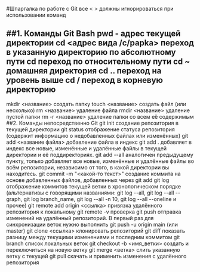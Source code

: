 #Шпаргалка по работе с Git
все < > должны игнорироваться при использовании команд  

##1.	Команды Git Bash
pwd - адрес текущей директории
cd <адрес вида /c/papka> переход в указанную директорию по абсолютному пути
cd переход по относительному пути
cd ~ домашняя директория
cd .. переход на уровень выше
cd / переход в корневую директорию
---
mkdir <название> создать папку
touch <название> создать файл (или несколько)
rm <название> удаление файла
rmdir <название> удаление пустой папки
rm -r <название> удаление папки со всем её содержимым
##2.	Команды непосредственно Git
git init создание репозитория в текущей директории
git status отображение статуса репозитория (содержит информацию о недобавленных файлах или изменённых)
git add <название файла> добавление файла в индекс
git add . добавляет в индекс все новые, изменённые и удалённые файлы в текущей директории и её поддиректориях.
git add --all аналогичен предыдущему пункту, только добавляет все новые, изменённые и удалённые файлы во всём репозитории, независимо от того, в какой директории вы находитесь.
git commit -m "<какой-то текст>" создание коммита на основе добавленных файлов, добавленных через git add
git log отображение коммитов текущей ветки в хронологическом порядке (альтернативы с говорящими названиями: git log --all, git log --all --graph, git log branch_name, git log --all -n 10, git log --all --oneline и прочее)
git remote add origin <ссылка> привязка удалённого репозитория к локальному
git remote -v проверка
git push отправка изменений на удалённый репозиторий. В первый раз для синхронизации веток нужно выполнить git push -u origin main (или master)
git clone <ссылка> клонировать репозиторий
git diff показать разницу между текущими изменениями и последним коммитом
git branch список локальных веток
git checkout -b <имя_ветки> создать и переключиться на новую ветку
git merge <ветка> слить указанную ветку с текущей
git pull скачать и применить изменения с удалённого репозитория

